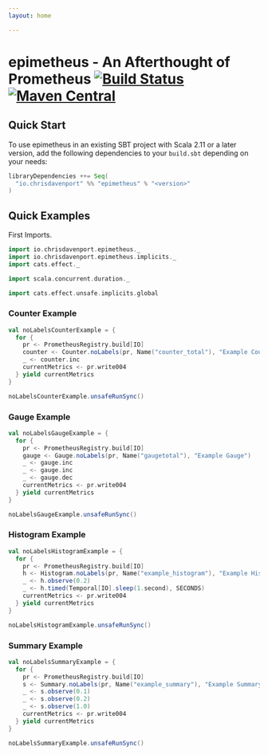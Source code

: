 ```yaml
---
layout: home

---
```


# epimetheus - An Afterthought of Prometheus [![Build Status](https://travis-ci.com/ChristopherDavenport/epimetheus.svg?branch=master)](https://travis-ci.com/ChristopherDavenport/epimetheus) [![Maven Central](https://maven-badges.herokuapp.com/maven-central/io.chrisdavenport/epimetheus_2.12/badge.svg)](https://maven-badges.herokuapp.com/maven-central/io.chrisdavenport/epimetheus_2.12)

## Quick Start

To use epimetheus in an existing SBT project with Scala 2.11 or a later version, add the following dependencies to your
`build.sbt` depending on your needs:

```scala
libraryDependencies ++= Seq(
  "io.chrisdavenport" %% "epimetheus" % "<version>"
)
```

## Quick Examples

First Imports.

```scala mdoc:silent
import io.chrisdavenport.epimetheus._
import io.chrisdavenport.epimetheus.implicits._
import cats.effect._

import scala.concurrent.duration._

import cats.effect.unsafe.implicits.global
```

### Counter Example

```scala mdoc
val noLabelsCounterExample = {
  for {
    pr <- PrometheusRegistry.build[IO]
    counter <- Counter.noLabels(pr, Name("counter_total"), "Example Counter")
    _ <- counter.inc
    currentMetrics <- pr.write004
  } yield currentMetrics
}

noLabelsCounterExample.unsafeRunSync()
```

### Gauge Example

```scala mdoc
val noLabelsGaugeExample = {
  for {
    pr <- PrometheusRegistry.build[IO]
    gauge <- Gauge.noLabels(pr, Name("gaugetotal"), "Example Gauge")
    _ <- gauge.inc
    _ <- gauge.inc
    _ <- gauge.dec
    currentMetrics <- pr.write004
  } yield currentMetrics
}

noLabelsGaugeExample.unsafeRunSync()
```

### Histogram Example

```scala mdoc
val noLabelsHistogramExample = {
  for {
    pr <- PrometheusRegistry.build[IO]
    h <- Histogram.noLabels(pr, Name("example_histogram"), "Example Histogram")
    _ <- h.observe(0.2)
    _ <- h.timed(Temporal[IO].sleep(1.second), SECONDS)
    currentMetrics <- pr.write004
  } yield currentMetrics
}

noLabelsHistogramExample.unsafeRunSync()
```

### Summary Example

```scala mdoc
val noLabelsSummaryExample = {
  for {
    pr <- PrometheusRegistry.build[IO]
    s <- Summary.noLabels(pr, Name("example_summary"), "Example Summary", Summary.quantile(0.5,0.05))
    _ <- s.observe(0.1)
    _ <- s.observe(0.2)
    _ <- s.observe(1.0)
    currentMetrics <- pr.write004
  } yield currentMetrics
}

noLabelsSummaryExample.unsafeRunSync()
```
